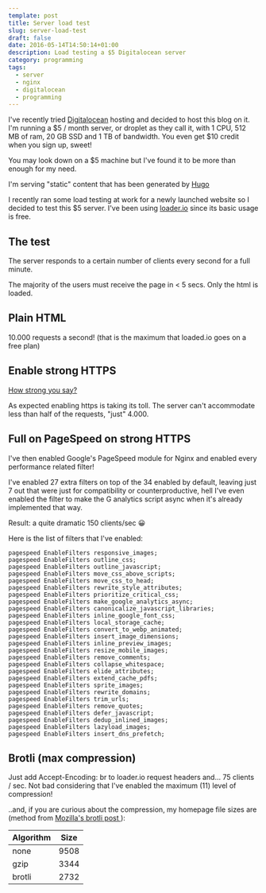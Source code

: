 ```yaml
---
template: post
title: Server load test
slug: server-load-test
draft: false
date: 2016-05-14T14:50:14+01:00
description: Load testing a $5 Digitalocean server
category: programming
tags:
  - server
  - nginx
  - digitalocean
  - programming
---
```

I've recently tried <a href="https://m.do.co/c/875cd23a5c97" target="_blank">Digitalocean</a> hosting and decided to host this blog on it. I'm running a $5 / month server, or droplet as they call it, with 1 CPU, 512 MB of ram, 20 GB SSD and 1 TB of bandwidth. You even get $10 credit when you sign up, sweet!

You may look down on a $5 machine but I've found it to be more than enough for my need.

I'm serving "static" content that has been generated by <a href="https://gohugo.io" target="_blank">Hugo</a>

I recently ran some load testing at work for a newly launched website so I decided to test this $5 server. I've been using <a href="https://loader.io" target="_blank">loader.io</a> since its basic usage is free.

## The test

The server responds to a certain number of clients every second for a full minute.

The majority of the users must receive the page in < 5 secs. Only the html is loaded.

## Plain HTML

10.000 requests a second! (that is the maximum that loaded.io goes on a free plan)

## Enable strong HTTPS

<a href="https://www.ssllabs.com/ssltest/analyze.html?d=https%3A%2F%2Fstefano.chiodino.uk" target="_blank" data-vivaldi-spatnav-clickable="1">How strong you say?</a>

As expected enabling https is taking its toll. The server can't accommodate less than half of the requests, "just" 4.000.

## Full on PageSpeed on strong HTTPS

I've then enabled Google's PageSpeed module for Nginx and enabled every performance related filter!

I've enabled 27 extra filters on top of the 34 enabled by default, leaving just 7 out that were just for compatibility or counterproductive, hell I've even enabled the filter to make the G analytics script async when it's already implemented that way.

Result: a quite dramatic 150 clients/sec 😀

Here is the list of filters that I've enabled:

```nginx
pagespeed EnableFilters responsive_images;
pagespeed EnableFilters outline_css;
pagespeed EnableFilters outline_javascript;
pagespeed EnableFilters move_css_above_scripts;
pagespeed EnableFilters move_css_to_head;
pagespeed EnableFilters rewrite_style_attributes;
pagespeed EnableFilters prioritize_critical_css;
pagespeed EnableFilters make_google_analytics_async;
pagespeed EnableFilters canonicalize_javascript_libraries;
pagespeed EnableFilters inline_google_font_css;
pagespeed EnableFilters local_storage_cache;
pagespeed EnableFilters convert_to_webp_animated;
pagespeed EnableFilters insert_image_dimensions;
pagespeed EnableFilters inline_preview_images;
pagespeed EnableFilters resize_mobile_images;
pagespeed EnableFilters remove_comments;
pagespeed EnableFilters collapse_whitespace;
pagespeed EnableFilters elide_attributes;
pagespeed EnableFilters extend_cache_pdfs;
pagespeed EnableFilters sprite_images;
pagespeed EnableFilters rewrite_domains;
pagespeed EnableFilters trim_urls;
pagespeed EnableFilters remove_quotes;
pagespeed EnableFilters defer_javascript;
pagespeed EnableFilters dedup_inlined_images;
pagespeed EnableFilters lazyload_images;
pagespeed EnableFilters insert_dns_prefetch;
```

## Brotli (max compression)

Just add Accept-Encoding: br to loader.io request headers and... 75 clients / sec. Not bad considering that I've enabled the maximum (11) level of compression!

..and, if you are curious about the compression, my homepage file sizes are (method from <a href="https://hacks.mozilla.org/2015/11/better-than-gzip-compression-with-brotli" target="_blank">Mozilla's brotli post </a>):

<table>
<thead>
<tr>
<th>Algorithm</th>
<th>Size</th>
</tr>
</thead>
<tbody>
<tr>
<td>none</td>
<td>9508</td>
</tr>
<tr>
<td>gzip</td>
<td>3344</td>
</tr>
<tr>
<td>brotli</td>
<td>2732</td>
</tr>
</tbody>
</table>